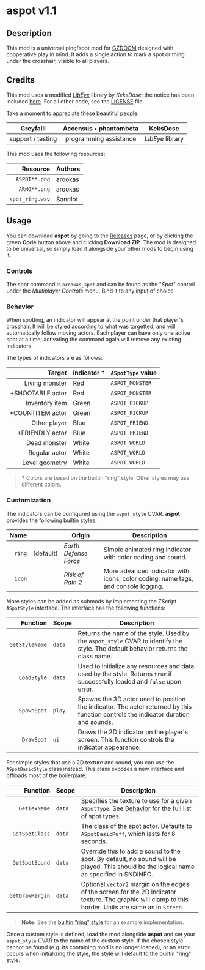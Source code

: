 
# aspot v1.1

## Description

This mod is a universal ping/spot mod for [GZDOOM](https://zdoom.org/index) designed with cooperative play in mind.
It adds a single action to mark a spot or thing under the crosshair, visible to all players.

## Credits

This mod uses a modified [_LibEye_](https://forum.zdoom.org/viewtopic.php?f=105&t=64566) library by _KeksDose_;
the notice has been included [here](./zscript/arookas/spot/projection.txt).
For all other code, see the [LICENSE](./LICENSE.md) file.

Take a moment to appreciate these beautiful people:

| **Greyfalll** | **Accensus** &bullet; **phantombeta** | **KeksDose** |
|:-:|:-:|:-:|
| support / testing | programming assistance | _LibEye_ library |

This mod uses the following resources:

| Resource | Authors |
|---------:|:-------|
| `ASPOT**.png` | arookas |
| `ARNG**.png` | arookas |
| `spot_ring.wav` | Sandlot |

## Usage

You can download **aspot** by going to the [Releases](https://github.com/arookas/aspot/releases) page, or by clicking the green **Code** button above and clicking **Download ZIP**.
The mod is designed to be universal, so simply load it alongside your other mods to begin using it.

### Controls

The spot command is `arookas_spot` and can be found as the "_Spot_" control under the _Multiplayer Controls_ menu.
Bind it to any input of choice.

### Behavior

When spotting, an indicator will appear at the point under that player's crosshair.
It will be styled according to what was targetted, and will automatically follow moving actors.
Each player can have only one active spot at a time; activating the command again will remove any existing indicators.

The types of indicators are as follows:

| Target | Indicator † | `ASpotType` value |
|-------:|:----------|-------------------|
| Living monster | Red | `ASPOT_MONSTER` |
| +SHOOTABLE actor | Red | `ASPOT_MONSTER` |
| Inventory item | Green | `ASPOT_PICKUP` |
| +COUNTITEM actor | Green | `ASPOT_PICKUP` |
| Other player | Blue | `ASPOT_FRIEND` |
| +FRIENDLY actor | Blue | `ASPOT_FRIEND` |
| Dead monster | White | `ASPOT_WORLD ` |
| Regular actor | White | `ASPOT_WORLD` |
| Level geometry | White | `ASPOT_WORLD` |

> **†** Colors are based on the builtin "ring" style.
> Other styles may use different colors.

### Customization

The indicators can be configured using the `aspot_style` CVAR.
**aspot** provides the following builtin styles:

| Name |   | Origin | Description |
|-----:|:-:|--------|-------------|
| `ring` | (default) | _Earth Defense Force_ | Simple animated ring indicator with color coding and sound. |
| `icon` | | _Risk of Rain 2_ | More advanced indicator with icons, color coding, name tags, and console logging. |

More styles can be added as submods by implementing the ZScript `ASpotStyle` interface.
The interface has the following functions:

| Function | Scope | Description |
|---------:|-------|-------------|
| `GetStyleName` | `data` | Returns the name of the style. Used by the `aspot_style` CVAR to identify the style. The default behavior returns the class name. |
| `LoadStyle` | `data` | Used to initialize any resources and data used by the style. Returns `true` if successfully loaded and `false` upon error. |
| `SpawnSpot` | `play` | Spawns the 3D actor used to position the indicator. The actor returned by this function controls the indicator duration and sounds. |
| `DrawSpot` | `ui` | Draws the 2D indicator on the player's screen. This function controls the indicator appearance. |

For simple styles that use a 2D texture and sound, you can use the `ASpotBasicStyle` class instead.
This class exposes a new interface and offloads most of the boilerplate:

| Function | Scope | Description |
|---------:|-------|-------------|
| `GetTexName` | `data` | Specifies the texture to use for a given `ASpotType`. See [Behavior](#Behavior) for the full list of spot types. |
| `GetSpotClass` | `data` | The class of the spot actor. Defaults to `ASpotBasicPuff`, which lasts for 8 seconds. |
| `GetSpotSound` | `data` | Override this to add a sound to the spot. By default, no sound will be played. This should be the logical name as specified in SNDINFO. |
| `GetDrawMargin` | `data` | Optional `vector2` margin on the edges of the screen for the 2D indicator texture. The graphic will clamp to this border. Units are same as in `Screen`. |

> **Note:** See the [builtin "ring" style](./zscript/arookas/spot/styles/ring.txt) for an example implementation.

Once a custom style is defined, load the mod alongside **aspot** and set your `aspot_style` CVAR to the name of the custom style.
If the chosen style cannot be found (e.g. its containing mod is no longer loaded), or an error occurs when initializing the style, the style will default to the builtin "ring" style.
